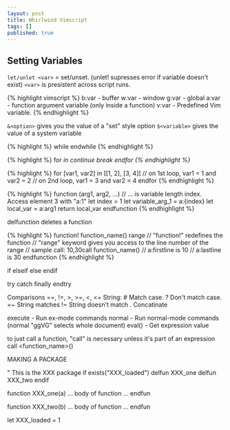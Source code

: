 ```yaml
---
layout: post
title: Whirlwind Vimscript
tags: []
published: true
---
```


## Setting Variables

`let/unlet <var>` = set/unset.  (unlet! supresses error if variable doesn't exist)
`<var>` is presistent across script runs.

{% highlight vimscript %}
b:var - buffer
w:var - window
g:var - global
a:var - function argument variable (only inside a function)
v:var - Predefined Vim variable.
{% endhighlight %}

`&<option>` gives you the value of a "set" style option
`$<variable>` gives the value of a system variable


{% highlight %}
while <expr>
endwhile
{% endhighlight %}

{% highlight %}
for <var> in <list>
	continue
	break
endfor
{% endhighlight %}

{% highlight %}
for [var1, var2] in [[1, 2], [3, 4]]
	// on 1st loop, var1 = 1 and var2 = 2
	// on 2nd loop, var1 = 3 and var2 = 4
endfor
{% endhighlight %}

{% highlight %}
function <name>(arg1, arg2, ...)
	// ... is variable length index. Access element 3 with "a:1"
	let index = 1
	let variable_arg_1 = a:{index}
	let local_var = a:arg1
	return local_var
endfunction
{% endhighlight %}

delfunction deletes a function

{% highlight %}
function! function_name() range
	// "function!" redefines the function
	// "range" keyword gives you access to the line number of the range
	// sample call: 10,30call function_name()
	// a:firstline is 10
	// a:lastline is 30
endfunction
{% endhighlight %}

if <expr>
elseif <expr>
else
endif

try
catch
finally
endtry

Comparisons
	==, !=, >, >=, <, <=
String:
	<operator># Match case.
	<operator>? Don't match case.
	<string> =~ <pattern> String matches
	<string> !~ <pattern> String doesn't match
	<string> . <string> Concatinate

execute <string> - Run ex-mode commands
normal <string> - Run normal-mode commands (normal "ggVG" selects whole document)
eval(<string>) - Get expression value

to just call a function, "call" is necessary unless it's part of an expression
call <function_name>(<args>)

MAKING A PACKAGE

" This is the XXX package
if exists("XXX_loaded")
	delfun XXX_one
	delfun XXX_two
endif

function XXX_one(a)
	... body of function ...
endfun

function XXX_two(b)
	... body of function ...
endfun

let XXX_loaded = 1

